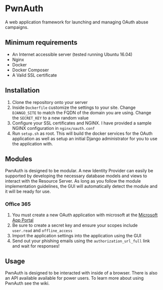 # PwnAuth

A web application framework for launching and managing OAuth abuse campaigns.

## Minimum requirements

* An Internet accessible server (tested running Ubuntu 16.04)
* Nginx
* Docker
* Docker Composer
* A Valid SSL certificate

## Installation


1. Clone the repository onto your server
2. Inside `Dockerfile` customize the settings to your site. Change `DJANGO_SITE` to match the FQDN of the domain you are using. Change the `SECRET_KEY` to a new random value
3. Configure your SSL certificates and NGINX. I have provided a sample NGINX configuration in `nginx/oauth.conf`
2. Run `setup.sh` as root. This will build the docker services for the OAuth application as well as setup an initial Django administrator for you to use the application with.

## Modules

PwnAuth is designed to be modular. A new Identity Provider can easily be supported by developing the necessary database models and views to interact with the Resource Server.
As long as you follow the module implementation guidelines, the GUI will automatically detect the module and it will be ready for use.

### Office 365

1. You must create a new OAuth application with microsoft at the [Microsoft App Portal](https://apps.dev.microsoft.com)
2. Be sure to create a secret key and ensure your scopes include `user.read` and `offline_access`
3. Import the application settings into the application using the GUI
4. Send out your phishing emails using the `authorization_url_full` link and wait for responses!

## Usage

PwnAuth is designed to be interacted with inside of a browser. There is also an API available available for power users. To learn more about using PwnAuth see the wiki.

